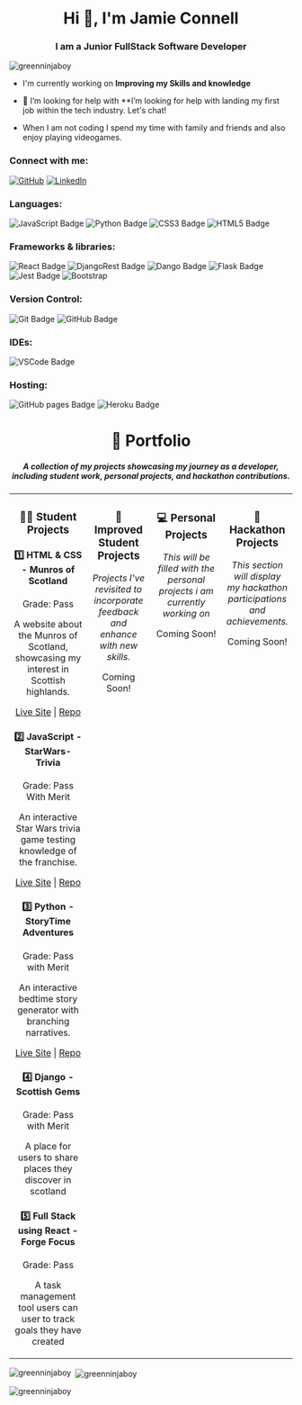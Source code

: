 <h1 align="center">Hi 👋, I'm Jamie Connell</h1>
<h3 align="center">I am a Junior FullStack Software Developer</h3>

<p align="left"> <img src="https://komarev.com/ghpvc/?username=greenninjaboy&label=Profile%20views&color=0e75b6&style=flat" alt="greenninjaboy" /> </p>

- I'm currently working on **Improving my Skills and knowledge**

- 🤝 I’m looking for help with **I’m looking for help with landing my first job within the tech industry. Let's chat!

- When I am not coding I spend my time with family and friends and also enjoy playing videogames.

<h3 align="left">Connect with me:</h3>
<p align="left">    <a href="https://github.com/GreenNinjaBoy" target="_blank"><img alt="GitHub" src="https://img.shields.io/badge/Github-%20-%20?style=plastic&logo=github&logoColor=white&label=GreenNinjaBoy&labelColor=black&color=black"></a>
    <a href="https://www.linkedin.com/in/jamie-connell-995748193/" target="_blank"><img alt="LinkedIn" src="https://img.shields.io/badge/LinkedIn-%20-%20?style=plastic&logo=LinkedIn&logoColor=white&label=J.Connell&labelColor=blue&color=blue"></a>
</p>

### Languages:

![JavaScript Badge](https://img.shields.io/badge/JavaScript-323330?style=for-the-badge&logo=javascript&logoColor=F7DF1E)
![Python Badge](https://img.shields.io/badge/Python-FFD43B?style=for-the-badge&logo=python&logoColor=blue)
![CSS3 Badge](https://img.shields.io/badge/CSS3-1572B6?style=for-the-badge&logo=css3&logoColor=white)
![HTML5 Badge](https://img.shields.io/badge/HTML5-E34F26?style=for-the-badge&logo=html5&logoColor=white)

### Frameworks & libraries:

![React Badge](https://img.shields.io/badge/React-20232A?style=for-the-badge&logo=react&logoColor=61DAFB)
![DjangoRest Badge](https://img.shields.io/badge/django%20rest-ff1709?style=for-the-badge&logo=django&logoColor=white)
![Dango Badge](https://img.shields.io/badge/Django-092E20?style=for-the-badge&logo=django&logoColor=green)
![Flask Badge](https://img.shields.io/badge/Flask-000000?style=for-the-badge&logo=flask&logoColor=white)
![Jest Badge](https://img.shields.io/badge/Jest-C21325?style=for-the-badge&logo=jest&logoColor=white)
![Bootstrap](https://img.shields.io/badge/Bootstrap-563D7C?style=for-the-badge&logo=bootstrap&logoColor=white)

### Version Control:

![Git Badge](https://img.shields.io/badge/GIT-E44C30?style=for-the-badge&logo=git&logoColor=white)
![GitHub Badge](https://img.shields.io/badge/GitHub-100000?style=for-the-badge&logo=github&logoColor=white)

### IDEs:

![VSCode Badge](https://img.shields.io/badge/Visual_Studio_Code-0078D4?style=for-the-badge&logo=visual%20studio%20code&logoColor=white)

### Hosting:

![GitHub pages Badge](https://img.shields.io/badge/GitHub%20Pages-222222?style=for-the-badge&logo=GitHub%20Pages&logoColor=white)
![Heroku Badge](https://img.shields.io/badge/heroku-%23430098.svg?style=for-the-badge&logo=heroku&logoColor=white)

<h1 align="center">📂 Portfolio</h1>
<h5 align="center">A collection of my projects showcasing my journey as a developer, including student work, personal projects, and hackathon contributions.</h5>

<div align="center">
  <table>
    <tr>
      <td valign="top" width="33%">
        <h3 align="center">👩‍🎓 Student Projects</h3>
<div align="center">
  <h4>1️⃣ HTML & CSS - Munros of Scotland</h4>
  <p>Grade: Pass</p>
  <p>A website about the Munros of Scotland, showcasing my interest in Scottish highlands.</p>
  <p>
    <a href="https://greenninjaboy.github.io/Munros-of-Scotland-PP1/">Live Site</a> |
    <a href="https://github.com/GreenNinjaBoy/Munros-of-Scotland-PP1">Repo</a>
  </p>

  <h4>2️⃣ JavaScript - StarWars-Trivia</h4>
  <p>Grade: Pass With Merit</p>
  <p>An interactive Star Wars trivia game testing knowledge of the franchise.</p>
  <p>
    <a href="https://greenninjaboy.github.io/Star-Wars-Trivia-PP2/">Live Site</a> |
    <a href="https://github.com/GreenNinjaBoy/Star-Wars-Trivia-PP2">Repo</a>
  </p>

  <h4>3️⃣ Python - StoryTime Adventures</h4>
  <p>Grade: Pass with Merit</p>
  <p>An interactive bedtime story generator with branching narratives.</p>
  <p>
    <a href="https://greenninjaboy.github.io/Story-Time-Adventures-PP3/">Live Site</a> |
    <a href="https://github.com/GreenNinjaBoy/Story-Time-Adventures-PP3">Repo</a>
  </p>

  <h4>4️⃣ Django - Scottish Gems</h4>
  <p>Grade: Pass with Merit</p>
  <p>A place for users to share places they discover in scotland</p>
  <p>
    <a></a>
    <a></a>
  </p>

  <h4>5️⃣ Full Stack using React - Forge Focus</h4>
  <p>Grade: Pass</p>
  <p>A task management tool users can user to track goals they have created</p>
  <p>
    <a></a>
    <a></a>
  </p>
</div>
      </td>
      <td valign="top" width="25%">
        <h3 align="center">🔄 Improved Student Projects</h3>
        <div align="center">
          <p><em>Projects I've revisited to incorporate feedback and enhance with new skills.</em></p>
          <p>Coming Soon!</p>
          <!-- You can add your improved projects here as you complete them
          <h4>Munros of Scotland 2.0</h4>
          <p>Enhancements: Responsive design, improved UX, added interactive map</p>
          <p>
            <a href="#">Live Site</a> |
            <a href="#">Repo</a>
          </p>
          -->
        </div>
      </td>
      <td valign="top" width="33%">
        <h3 align="center">💻 Personal Projects</h3>
        <div align="center">
          <p><em>This will be filled with the personal projects i am currently working on</em></p>
          <p>Coming Soon!</p>
        </div>
      </td>
      <td valign="top" width="33%">
        <h3 align="center">🤝 Hackathon Projects</h3>
        <div align="center">
          <p><em>This section will display my hackathon participations and achievements.</em></p>
          <p>Coming Soon!</p>
        </div>
      </td>
    </tr>
  </table>
</div>
  
<p><img align="left" src="https://github-readme-stats.vercel.app/api/top-langs?username=greenninjaboy&show_icons=true&locale=en&layout=compact" alt="greenninjaboy" /></p>

<p>&nbsp;<img align="center" src="https://github-readme-stats.vercel.app/api?username=greenninjaboy&show_icons=true&locale=en" alt="greenninjaboy" /></p>

<p><img align="center" src="https://github-readme-streak-stats.herokuapp.com/?user=greenninjaboy&" alt="greenninjaboy" /></p>


